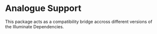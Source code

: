 # Analogue Support

This package acts as a compatibility bridge accross different versions of the Illuminate Dependencies. 